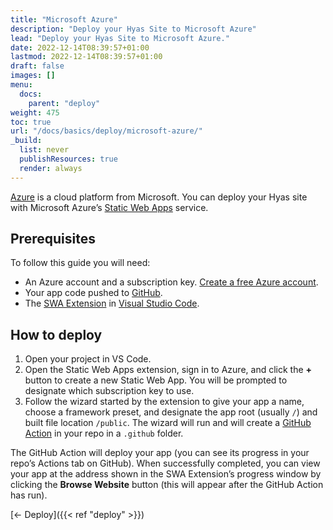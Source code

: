 ```yaml
---
title: "Microsoft Azure"
description: "Deploy your Hyas Site to Microsoft Azure"
lead: "Deploy your Hyas Site to Microsoft Azure."
date: 2022-12-14T08:39:57+01:00
lastmod: 2022-12-14T08:39:57+01:00
draft: false
images: []
menu:
  docs:
    parent: "deploy"
weight: 475
toc: true
url: "/docs/basics/deploy/microsoft-azure/"
_build:
  list: never
  publishResources: true
  render: always
---
```


[Azure](https://azure.microsoft.com/) is a cloud platform from Microsoft. You can deploy your Hyas site with Microsoft Azure’s [Static Web Apps](https://aka.ms/staticwebapps) service.

## Prerequisites

To follow this guide you will need:

- An Azure account and a subscription key. [Create a free Azure account](https://azure.microsoft.com/free).
- Your app code pushed to [GitHub](https://github.com/).
- The [SWA Extension](https://marketplace.visualstudio.com/items?itemName=ms-azuretools.vscode-azurestaticwebapps) in [Visual Studio Code](https://code.visualstudio.com/).

## How to deploy

1. Open your project in VS Code.
2. Open the Static Web Apps extension, sign in to Azure, and click the **+** button to create a new Static Web App. You will be prompted to designate which subscription key to use.
3. Follow the wizard started by the extension to give your app a name, choose a framework preset, and designate the app root (usually `/`) and built file location `/public`. The wizard will run and will create a [GitHub Action](https://github.com/features/actions) in your repo in a `.github` folder.

The GitHub Action will deploy your app (you can see its progress in your repo’s Actions tab on GitHub). When successfully completed, you can view your app at the address shown in the SWA Extension’s progress window by clicking the **Browse Website** button (this will appear after the GitHub Action has run).

[&larr; Deploy]({{< ref "deploy" >}})
